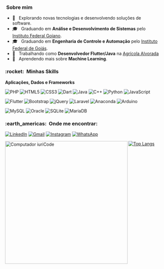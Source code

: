 <!-- ![](https://komarev.com/ghpvc/?username=itismejao&color=006bed) -->

<h3> &nbsp;Sobre mim </h3>

- 🤔 &nbsp; Explorando novas tecnologias e desenvolvendo soluções de software.
- 🎓 &nbsp; Graduando em **Análise e Desenvolvimento de Sistemas** pelo <a href="https://www.ifgoiano.edu.br">Instituto Federal Goiano</a>.
- 🎓 &nbsp; Graduando em **Engenharia de Controle e Automação** pelo <a href="https://www.ifg.edu.br">Instituto Federal de Goiás</a>.
- 💼 &nbsp; Trabalhando como **Desenvolvedor Flutter/Java** na <a href="https://www.linkedin.com/company/agricolaalvorada/mycompany/">Agrícola Alvorada</a>
- 🌱 &nbsp; Aprendendo mais sobre **Machine Learning**.

<h3> :rocket: &nbsp;Minhas Skills </h3>

**Aplicações, Dados e Frameworks**

  ![PHP](https://img.shields.io/badge/php-%23777BB4.svg?style=for-the-badge&logo=php&logoColor=white)
  ![HTML5](https://img.shields.io/badge/html5-%23E34F26.svg?style=for-the-badge&logo=html5&logoColor=white)
  ![CSS3](https://img.shields.io/badge/css3-%231572B6.svg?style=for-the-badge&logo=css3&logoColor=white)
  ![Dart](https://img.shields.io/badge/dart-%230175C2.svg?style=for-the-badge&logo=dart&logoColor=white)
	![Java](https://img.shields.io/badge/java-%23ED8B00.svg?style=for-the-badge&logo=java&logoColor=white)
  ![C++](https://img.shields.io/badge/c++-%2300599C.svg?style=for-the-badge&logo=c%2B%2B&logoColor=white)
  ![Python](https://img.shields.io/badge/python-3670A0?style=for-the-badge&logo=python&logoColor=ffdd54)
  ![JavaScript](https://img.shields.io/badge/javascript-%23323330.svg?style=for-the-badge&logo=javascript&logoColor=%23F7DF1E)
  
   ![Flutter](https://img.shields.io/badge/Flutter-%2302569B.svg?style=for-the-badge&logo=Flutter&logoColor=white)
   ![Bootstrap](https://img.shields.io/badge/bootstrap-%23563D7C.svg?style=for-the-badge&logo=bootstrap&logoColor=white)
   ![jQuery](https://img.shields.io/badge/jquery-%230769AD.svg?style=for-the-badge&logo=jquery&logoColor=white)
   ![Laravel](https://img.shields.io/badge/laravel-%23FF2D20.svg?style=for-the-badge&logo=laravel&logoColor=white)
   ![Anaconda](https://img.shields.io/badge/Anaconda-%2344A833.svg?style=for-the-badge&logo=anaconda&logoColor=white)
   ![Arduino](https://img.shields.io/badge/-Arduino-00979D?style=for-the-badge&logo=Arduino&logoColor=white)
   
   ![MySQL](https://img.shields.io/badge/mysql-%2300f.svg?style=for-the-badge&logo=mysql&logoColor=white)
   ![Oracle](https://img.shields.io/badge/Oracle-F80000?style=for-the-badge&logo=oracle&logoColor=white)
   ![SQLite](https://img.shields.io/badge/sqlite-%2307405e.svg?style=for-the-badge&logo=sqlite&logoColor=white)
   ![MariaDB](https://img.shields.io/badge/MariaDB-003545?style=for-the-badge&logo=mariadb&logoColor=white)
<!--   
**Sistemas Operacionais**   
   
   ![Windows](https://img.shields.io/badge/Windows-0078D6?style=for-the-badge&logo=windows&logoColor=white)
   ![Android](https://img.shields.io/badge/Android-3DDC84?style=for-the-badge&logo=android&logoColor=white)
   ![Ubuntu](https://img.shields.io/badge/Ubuntu-E95420?style=for-the-badge&logo=ubuntu&logoColor=white)
   ![Linux](https://img.shields.io/badge/Linux-FCC624?style=for-the-badge&logo=linux&logoColor=black)
   ![Kali](https://img.shields.io/badge/Kali-268BEE?style=for-the-badge&logo=kalilinux&logoColor=white)
     
**Utilidades**

  ![Wiki.js](https://img.shields.io/badge/wiki.js-%231976D2.svg?style=for-the-badge&logo=wikidotjs&logoColor=white)
  ![Udemy](https://img.shields.io/badge/Udemy-A435F0?style=for-the-badge&logo=Udemy&logoColor=white)
  ![Stack Overflow](https://img.shields.io/badge/-Stackoverflow-FE7A16?style=for-the-badge&logo=stack-overflow&logoColor=white)
  ![Trello](https://img.shields.io/badge/Trello-%23026AA7.svg?style=for-the-badge&logo=Trello&logoColor=white)

**Ferramentas de Desenvolvimento**

  ![Android Studio](https://img.shields.io/badge/Android%20Studio-3DDC84.svg?style=for-the-badge&logo=android-studio&logoColor=white)
  ![Visual Studio Code](https://img.shields.io/badge/Visual%20Studio%20Code-0078d7.svg?style=for-the-badge&logo=visual-studio-code&logoColor=white)
  ![NetBeans IDE](https://img.shields.io/badge/NetBeansIDE-1B6AC6.svg?style=for-the-badge&logo=apache-netbeans-ide&logoColor=white)
  ![Eclipse](https://img.shields.io/badge/Eclipse-FE7A16.svg?style=for-the-badge&logo=Eclipse&logoColor=white)
  ![Jupyter Notebook](https://img.shields.io/badge/jupyter-%23FA0F00.svg?style=for-the-badge&logo=jupyter&logoColor=white)

-->
<h3> :earth_americas: &nbsp;Onde me encontrar: </h3> 

[![LinkedIn](https://img.shields.io/badge/linkedin-%230077B5.svg?style=for-the-badge&logo=linkedin&logoColor=white&link=LINK-DO-SEU-LINKEDIN)](https://www.linkedin.com/in/joão-marcos-siqueira-neto-23330896/)
[![Gmail](https://img.shields.io/badge/Gmail-D14836?style=for-the-badge&logo=gmail&logoColor=white&link=mailto:jm.siqueiraneto@gmail.com)](mailto:jm.siqueiraneto@gmail.com)
[![Instagram](https://img.shields.io/badge/ITSMEJAO-%23E4405F.svg?style=for-the-badge&logo=Instagram&logoColor=white&link=https://www.instagram.com/itismejao/)](https://www.instagram.com/itismejao/)
[![WhatsApp](https://img.shields.io/badge/WhatsApp-25D366?style=for-the-badge&logo=whatsapp&logoColor=white&link=https://api.whatsapp.com/send?phone=5562991751394)](https://api.whatsapp.com/send?phone=5562991751394)


[![Top Langs](https://github-readme-stats.vercel.app/api/top-langs/?username=itismejao&layout=compact)](https://github.com/anuraghazra/github-readme-stats)
<img src="https://raw.githubusercontent.com/MicaelliMedeiros/micaellimedeiros/master/image/computer-illustration.png" min-width="400px" max-width="400px" width="400px" align="left" alt="Computador iuriCode">




